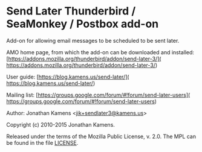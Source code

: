 Send Later Thunderbird / SeaMonkey / Postbox add-on
===================================================

Add-on for allowing email messages to be scheduled to be sent later.

AMO home page, from which the add-on can be downloaded and installed:
[https://addons.mozilla.org/thunderbird/addon/send-later-3/](
https://addons.mozilla.org/thunderbird/addon/send-later-3/)

User guide: [https://blog.kamens.us/send-later/](
https://blog.kamens.us/send-later/)

Mailing list: [https://groups.google.com/forum/#!forum/send-later-users](
https://groups.google.com/forum/#!forum/send-later-users)

Author: Jonathan Kamens <[jik+sendlater3@kamens.us](
mailto:jik+sendlater3@kamens.us)>

Copyright (c) 2010-2015 Jonathan Kamens.

Released under the terms of the Mozilla Public License, v. 2.0. The
MPL can be found in the file [LICENSE](LICENSE).
